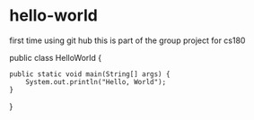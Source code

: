 # hello-world
first time using git hub
this is part of the group project for cs180

public class HelloWorld {

    public static void main(String[] args) {
        System.out.println("Hello, World");
    }

}
